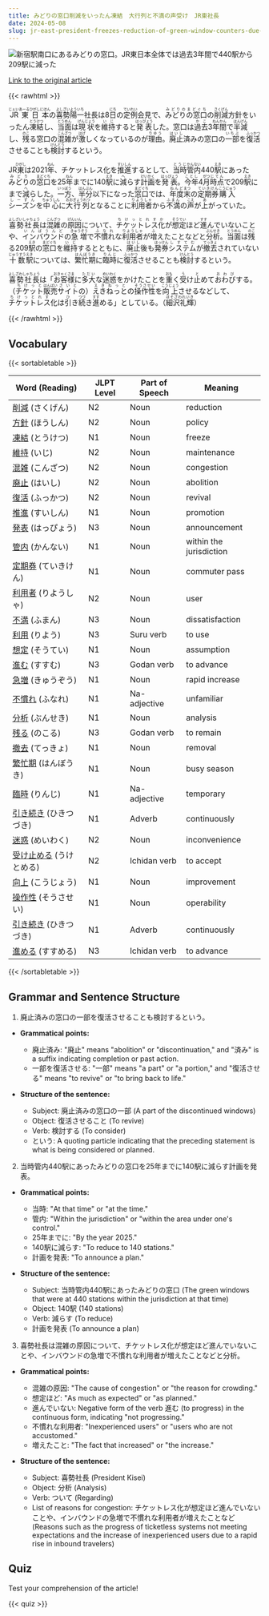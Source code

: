 ```yaml
---
title: みどりの窓口削減をいったん凍結　大行列と不満の声受け　JR東社長
date: 2024-05-08
slug: jr-east-president-freezes-reduction-of-green-window-counters-due-to-long-lines-and-complaints
---
```


![新宿駅南口にあるみどりの窓口。JR東日本全体では過去3年間で440駅から209駅に減った](https://www.asahicom.jp/imgopt/img/87fde797c6/comm_L/AS20240508002627.jpg "新宿駅南口にあるみどりの窓口。JR東日本全体では過去3年間で440駅から209駅に減った")

[Link to the original article](https://asahi.com/articles/ASS582S1XS58UTIL026M.html?iref=comtop_7_03)

{{< rawhtml >}}
<p><ruby>JR東日本<rt>じぇいあーるひがしにほん</rt></ruby>の<ruby>喜勢陽一<rt>よしざいよういち</rt></ruby>社長は8<ruby>日<rt>にち</rt></ruby>の<ruby>定例<rt>ていれい</rt></ruby>会見で、<ruby>みどりの窓口<rt>みどりのまどぐち</rt></ruby>の<ruby>削減<rt>さくげん</rt></ruby>方針をいったん<ruby>凍結<rt>とうけつ</rt></ruby>し、<ruby>当面<rt>とうめん</rt></ruby>は<ruby>現状<rt>げんじょう</rt></ruby>を<ruby>維持<rt>いじ</rt></ruby>すると<ruby>発表<rt>はっぴょう</rt></ruby>した。窓口は<ruby>過去<rt>かこ</rt></ruby>3<ruby>年間<rt>ねんかん</rt></ruby>で<ruby>半減<rt>はんげん</rt></ruby>し、<ruby>残<rt>のこ</rt></ruby>る窓口の<ruby>混雑<rt>こんざつ</rt></ruby>が<ruby>激<rt>はげ</rt></ruby>しくなっているのが<ruby>理由<rt>りゆう</rt></ruby>。<ruby>廃止<rt>はいし</rt></ruby>済みの窓口の<ruby>一部<rt>いちぶ</rt></ruby>を<ruby>復活<rt>ふっかつ</rt></ruby>させることも<ruby>検討<rt>けんとう</rt></ruby>するという。</p>

<p>JR<ruby>東<rt>ひがし</rt></ruby>は2021<ruby>年<rt>ねん</rt></ruby>、チケットレス化を<ruby>推進<rt>すいしん</rt></ruby>するとして、<ruby>当時<rt>とうじ</rt></ruby><ruby>管内<rt>かんない</rt></ruby>440<ruby>駅<rt>えき</rt></ruby>にあった<ruby>みどり<rt>みどり</rt></ruby>の<ruby>窓口<rt>まどぐち</rt></ruby>を25<ruby>年<rt>ねん</rt></ruby>までに140<ruby>駅<rt>えき</rt></ruby>に<ruby>減<rt>へ</rt></ruby>らす<ruby>計画<rt>けいかく</rt></ruby>を<ruby>発表<rt>はっぴょう</rt></ruby>。<ruby>今年<rt>ことし</rt></ruby>4<ruby>月<rt>がつ</rt></ruby><ruby>時点<rt>じてん</rt></ruby>で209<ruby>駅<rt>えき</rt></ruby>にまで<ruby>減<rt>へ</rt></ruby>らした。<ruby>一方<rt>いっぽう</rt></ruby>、<ruby>半分<rt>はんぶん</rt></ruby>以下になった<ruby>窓口<rt>まどぐち</rt></ruby>では、<ruby>年度<rt>ねんど</rt></ruby><ruby>末<rt>まつ</rt></ruby>の<ruby>定期券<rt>ていきけん</rt></ruby><ruby>購入<rt>こうにゅう</rt></ruby><ruby>シーズン<rt>しーずん</rt></ruby>を<ruby>中心<rt>ちゅうしん</rt></ruby>に<ruby>大<rt>おお</rt></ruby><ruby>行列<rt>ぎょうれつ</rt></ruby>となることに<ruby>利用者<rt>りようしゃ</rt></ruby>から<ruby>不満<rt>ふまん</rt></ruby>の<ruby>声<rt>こえ</rt></ruby>が<ruby>上<rt>あ</rt></ruby>がっていた。</p>

<p><ruby>喜勢社長<rt>よしざいしゃちょう</rt></ruby>は<ruby>混雑<rt>こんざつ</rt></ruby>の<ruby>原因<rt>げんいん</rt></ruby>について、<ruby>チケットレス化<rt>ちけっとれすか</rt></ruby>が<ruby>想定<rt>そうてい</rt></ruby>ほど<ruby>進<rt>すす</rt></ruby>んでいないことや、<ruby>インバウンド<rt>いんばうんど</rt></ruby>の<ruby>急増<rt>きゅうぞう</rt></ruby>で<ruby>不慣れ<rt>ふなれ</rt></ruby>な<ruby>利用者<rt>りようしゃ</rt></ruby>が<ruby>増<rt>ふ</rt></ruby>えたことなどと<ruby>分析<rt>ぶんせき</rt></ruby>。<ruby>当面<rt>とうめん</rt></ruby>は<ruby>残<rt>のこ</rt></ruby>る209<ruby>駅<rt>えき</rt></ruby>の<ruby>窓口<rt>まどぐち</rt></ruby>を<ruby>維持<rt>いじ</rt></ruby>するとともに、<ruby>廃止<rt>はいし</rt></ruby>後も<ruby>発券<rt>はっけん</rt></ruby><ruby>システム<rt>しすてむ</rt></ruby>が<ruby>撤去<rt>てっきょ</rt></ruby>されていない<ruby>十数<rt>じゅうすう</rt></ruby><ruby>駅<rt>えき</rt></ruby>については、<ruby>繁忙期<rt>はんぼうき</rt></ruby>に<ruby>臨時<rt>りんじ</rt></ruby>に<ruby>復活<rt>ふっかつ</rt></ruby>させることも<ruby>検討<rt>けんとう</rt></ruby>するという。</p>

<p><ruby>喜勢社長<rt>よしざわしゃちょう</rt></ruby>は「<ruby>お客様<rt>おきゃくさま</rt></ruby>に<ruby>多大<rt>ただい</rt></ruby>な<ruby>迷惑<rt>めいわく</rt></ruby>をかけたことを<ruby>重<rt>おも</rt></ruby>く<ruby>受<rt>う</rt></ruby>け<ruby>止<rt>と</rt></ruby>めて<ruby>おわび<rt>おわび</rt></ruby>する。（<ruby>チケット<rt>ちけっと</rt></ruby><ruby>販売<rt>はんばい</rt></ruby><ruby>サイト<rt>さいと</rt></ruby>の）<ruby>えきねっと<rt>えきねっと</rt></ruby>の<ruby>操作性<rt>そうさせい</rt></ruby>を<ruby>向上<rt>こうじょう</rt></ruby>させるなどして、<ruby>チケット<rt>ちけっと</rt></ruby><ruby>レス<rt>れす</rt></ruby>化は<ruby>引<rt>ひ</rt></ruby>き<ruby>続<rt>つづ</rt></ruby>き<ruby>進<rt>すす</rt></ruby>める」としている。（<ruby>細沢礼輝<rt>ほそざわれいき</rt></ruby>）</p>
{{< /rawhtml >}}

## Vocabulary


{{< sortabletable >}}

| Word (Reading) | JLPT Level | Part of Speech | Meaning |
|-----------------|------------|---------------|---------|
|[削減](https://jisho.org/search/%E5%89%8A%E6%B8%9B) (さくげん)| N2 | Noun | reduction |
|[方針](https://jisho.org/search/%E6%96%B9%E9%87%9D) (ほうしん)| N2 | Noun | policy |
|[凍結](https://jisho.org/search/%E5%87%8D%E7%B5%90) (とうけつ)| N1 | Noun | freeze |
|[維持](https://jisho.org/search/%E7%B6%AD%E6%8C%81) (いじ)| N2 | Noun | maintenance |
|[混雑](https://jisho.org/search/%E6%B7%B7%E9%9B%91) (こんざつ)| N2 | Noun | congestion |
|[廃止](https://jisho.org/search/%E5%BB%83%E6%AD%A2) (はいし)| N2 | Noun | abolition |
|[復活](https://jisho.org/search/%E5%BE%A9%E6%B4%BB) (ふっかつ)| N2 | Noun | revival |
|[推進](https://jisho.org/search/%E6%8E%A8%E9%80%B2) (すいしん)| N1 | Noun | promotion |
|[発表](https://jisho.org/search/%E7%99%BA%E8%A1%A8) (はっぴょう)| N3 | Noun | announcement |
|[管内](https://jisho.org/search/%E7%AE%A1%E5%86%85) (かんない)| N1 | Noun | within the jurisdiction |
|[定期券](https://jisho.org/search/%E5%AE%9A%E6%9C%9F%E5%88%B8) (ていきけん)| N1 | Noun | commuter pass |
|[利用者](https://jisho.org/search/%E5%88%A9%E7%94%A8%E8%80%85) (りようしゃ)| N2 | Noun | user |
|[不満](https://jisho.org/search/%E4%B8%8D%E6%BA%80) (ふまん)| N3 | Noun | dissatisfaction |
|[利用](https://jisho.org/search/%E5%88%A9%E7%94%A8) (りよう)| N3 | Suru verb | to use |
|[想定](https://jisho.org/search/%E6%83%B3%E5%AE%9A) (そうてい)| N1 | Noun | assumption |
|[進む](https://jisho.org/search/%E9%80%B2%E3%82%80) (すすむ)| N3 | Godan verb | to advance |
|[急増](https://jisho.org/search/%E6%80%A5%E5%A2%97) (きゅうぞう)| N1 | Noun | rapid increase |
|[不慣れ](https://jisho.org/search/%E4%B8%8D%E6%85%A3%E3%82%8C) (ふなれ)| N1 | Na-adjective | unfamiliar |
|[分析](https://jisho.org/search/%E5%88%86%E6%9E%90) (ぶんせき)| N1 | Noun | analysis |
|[残る](https://jisho.org/search/%E6%AE%8B%E3%82%8B) (のこる)| N3 | Godan verb | to remain |
|[撤去](https://jisho.org/search/%E6%92%A4%E5%8E%BB) (てっきょ)| N1 | Noun | removal |
|[繁忙期](https://jisho.org/search/%E7%B9%81%E5%BF%99%E6%9C%9F) (はんぼうき)| N1 | Noun | busy season |
|[臨時](https://jisho.org/search/%E8%87%A8%E6%99%82) (りんじ)| N1 | Na-adjective | temporary |
|[引き続き](https://jisho.org/search/%E5%BC%95%E3%81%8D%E7%B6%9A%E3%81%8D) (ひきつづき)| N1 | Adverb | continuously |
|[迷惑](https://jisho.org/search/%E8%BF%B7%E6%83%91) (めいわく)| N2 | Noun | inconvenience |
|[受け止める](https://jisho.org/search/%E5%8F%97%E3%81%91%E6%AD%A2%E3%82%81%E3%82%8B) (うけとめる)| N2 | Ichidan verb | to accept |
|[向上](https://jisho.org/search/%E5%90%91%E4%B8%8A) (こうじょう)| N1 | Noun | improvement |
|[操作性](https://jisho.org/search/%E6%93%8D%E4%BD%9C%E6%80%A7) (そうさせい)| N1 | Noun | operability |
|[引き続き](https://jisho.org/search/%E5%BC%95%E3%81%8D%E7%B6%9A%E3%81%8D) (ひきつづき)| N1 | Adverb | continuously |
|[進める](https://jisho.org/search/%E9%80%B2%E3%82%81%E3%82%8B) (すすめる)| N3 | Ichidan verb | to advance |

{{< /sortabletable >}}


## Grammar and Sentence Structure

1. 廃止済みの窓口の一部を復活させることも検討するという。

- **Grammatical points:** 
  - 廃止済み: "廃止" means "abolition" or "discontinuation," and "済み" is a suffix indicating completion or past action.
  - 一部を復活させる: "一部" means "a part" or "a portion," and "復活させる" means "to revive" or "to bring back to life."

- **Structure of the sentence:**
  - Subject: 廃止済みの窓口の一部 (A part of the discontinued windows)
  - Object: 復活させること (To revive)
  - Verb: 検討する (To consider)
  - という: A quoting particle indicating that the preceding statement is what is being considered or planned.

2. 当時管内440駅にあったみどりの窓口を25年までに140駅に減らす計画を発表。

- **Grammatical points:** 
  - 当時: "At that time" or "at the time."
  - 管内: "Within the jurisdiction" or "within the area under one's control."
  - 25年までに: "By the year 2025."
  - 140駅に減らす: "To reduce to 140 stations."
  - 計画を発表: "To announce a plan."

- **Structure of the sentence:**
  - Subject: 当時管内440駅にあったみどりの窓口 (The green windows that were at 440 stations within the jurisdiction at that time)
  - Object: 140駅 (140 stations)
  - Verb: 減らす (To reduce)
  - 計画を発表 (To announce a plan)

3. 喜勢社長は混雑の原因について、チケットレス化が想定ほど進んでいないことや、インバウンドの急増で不慣れな利用者が増えたことなどと分析。

- **Grammatical points:** 
  - 混雑の原因: "The cause of congestion" or "the reason for crowding."
  - 想定ほど: "As much as expected" or "as planned."
  - 進んでいない: Negative form of the verb 進む (to progress) in the continuous form, indicating "not progressing."
  - 不慣れな利用者: "Inexperienced users" or "users who are not accustomed."
  - 増えたこと: "The fact that increased" or "the increase."

- **Structure of the sentence:**
  - Subject: 喜勢社長 (President Kisei)
  - Object: 分析 (Analysis)
  - Verb: ついて (Regarding)
  - List of reasons for congestion: チケットレス化が想定ほど進んでいないことや、インバウンドの急増で不慣れな利用者が増えたことなど (Reasons such as the progress of ticketless systems not meeting expectations and the increase of inexperienced users due to a rapid rise in inbound travelers)

## Quiz

Test your comprehension of the article!

{{< quiz >}}